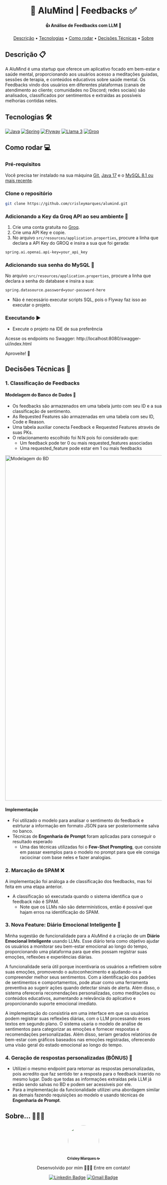 <h1 align="center"> 
	🧘 AluMind | Feedbacks ✅
</h1>

<h4 align="center"> 
	👍 Análise de Feedbacks com LLM 🤖
</h4>

<p align="center">
 <a href="#descricao">Descrição</a> •
 <a href="#tecnologias">Tecnologias</a> •
 <a href="#como-rodar">Como rodar</a> • 
 <a href="#decisoes">Decisões Técnicas</a> • 
 <a href="#sobre">Sobre</a>
</p>

## <a id="descricao"></a>Descrição 📋
A AluMind é uma startup que oferece um aplicativo focado em bem-estar e saúde mental, proporcionando aos usuários acesso a meditações guiadas, sessões de terapia, e conteúdos educativos sobre saúde mental. 
Os Feedbacks vindo dos usuários em diferentes plataformas (canais de atendimento ao cliente; comunidades no Discord; redes sociais) são analisados, classificados por sentimentos e extraídas as possíveis melhorias contidas neles.

## <a id="tecnologias"></a>Tecnologias 🛠
[![Java](https://img.shields.io/badge/java-%23ED8B00.svg?style=for-the-badge&logo=openjdk&logoColor=white)](https://www.java.com/pt-BR/)
[![Spring](https://img.shields.io/badge/spring-%236DB33F.svg?style=for-the-badge&logo=spring&logoColor=white)](https://spring.io)
[![Flyway](https://img.shields.io/badge/flyway-AC2020?style=for-the-badge&logo=flyway&logoColor=white)](https://www.red-gate.com/products/flyway/community/)
[![Llama 3](https://img.shields.io/badge/Llama_3-%230467DF.svg?style=for-the-badge&logo=Meta&logoColor=white)](https://www.llama.com)
[![Groq](https://img.shields.io/badge/groq_api-F54A2A?style=for-the-badge&logo=groq&logoColor=white)](https://groq.com)

## <a id="como-rodar"></a>Como rodar 💻
### Pré-requisitos
Você precisa ter instalado na sua máquina [Git](https://git-scm.com), [Java 17](https://www.java.com/pt-BR/) e o [MySQL 8.1 ou mais recente](https://www.mysql.com).

### Clone o repositório
```bash
git clone https://github.com/crisleymarques/alumind.git
```

### Adicionando a Key da Groq API ao seu ambiente 🔑
1. Crie uma conta gratuita no [Groq](https://groq.com).
2. Crie uma API Key e copie.
3. No arquivo `src/resources/application.properties`, procure a linha que declara a API Key do GROQ e insira a sua que foi gerada:
```bash
spring.ai.openai.api-key=your_api_key
```

### Adicionando sua senha do MySQL 🤫
No arquivo `src/resources/application.properties`, procure a linha que declara a senha do database e insira a sua:
```bash
spring.datasource.password=your-password-here
```
- Não é necessário executar scripts SQL, pois o Flyway faz isso ao executar o projeto.

### Executando ▶️
- Execute o projeto na IDE de sua preferência

Acesse os endpoints no Swagger: http://localhost:8080/swagger-ui/index.html

Aproveite! 🎉

## <a id="decisoes"></a>Decisões Técnicas 📑

### 1. Classificação de Feedbacks 
#### Modelagem do Banco de Dados 🎲
- Os feedbacks são armazenados em uma tabela junto com seu ID e a sua classificação de sentimento.
- As Requested Features são armazenadas em uma tabela com seu ID, Code e Reason.
- Uma tabela auxiliar conecta Feedback e Requested Features através de suas PKs.
- O relacionamento escolhido foi N:N pois foi considerado que:
  - Um feedback pode ter 0 ou mais requested_features associadas
  - Uma requested_feature pode estar em 1 ou mais feedbacks

<img width="1111" alt="Modelagem do BD" src="https://github.com/user-attachments/assets/d4dc46bc-062d-4edf-af3a-79a072d20c77">

#### Implementação
- Foi utilizado o modelo para analisar o sentimento do feedback e estrturar a informação em formato JSON para ser posteriormente salva no banco.
- Técnicas de **Engenharia de Prompt** foram aplicadas para conseguir o resultado esperado
  - Uma das técnicas utilizadas foi o **Few-Shot Prompting**, que consiste em passar exemplos para o modelo no prompt para que ele consiga raciocinar com base neles e fazer analogias.

### 2. Marcação de SPAM ❌
A implementação foi análoga a de classificação dos feedbacks, mas foi feita em uma etapa anterior.
- A classificação só executada quando o sistema identifica que o feedback não é SPAM.
  - Note que os LLMs não são determinísticos, então é possível que hajam erros na identificação do SPAM.

### 3. Nova Feature: Diário Emocional Inteligente 📝
Minha sugestão de funcionalidade para a AluMind é a criação de um **Diário Emocional Inteligente** usando LLMs. 
Esse diário teria como objetivo ajudar os usuários a monitorar seu bem-estar emocional ao longo do tempo, proporcionando uma plataforma para que eles possam registrar suas emoções, reflexões e experiências diárias.

A funcionalidade seria útil porque incentivaria os usuários a refletirem sobre suas emoções, promovendo o autoconhecimento e ajudando-os a compreender melhor seus sentimentos. 
Com a identificação dos padrões de sentimentos e comportamentos, pode atuar como uma ferramenta preventiva ao sugerir ações quando detectar sinais de alerta. 
Além disso, o sistema ofereceria recomendações personalizadas, como meditações ou conteúdos educativos, aumentando a relevância do aplicativo e proporcionando suporte emocional imediato.

A implementação do consistiria em uma interface em que os usuários podem registrar suas reflexões diárias, com o LLM processando esses textos em segundo plano. 
O sistema usaria o modelo de análise de sentimentos para categorizar as emoções e fornecer respostas e recomendações personalizadas. 
Além disso, seriam gerados relatórios de bem-estar com gráficos baseados nas emoções registradas, oferecendo uma visão geral do estado emocional ao longo do tempo.

### 4. Geração de respostas personalizadas (BÔNUS) 📨
- Utilizei o mesmo endpoint para retornar as respostas personalizadas, pois acredito que faz sentido ter a resposta para o feedback inserido no mesmo lugar.
Dado que todas as informações extraídas pela LLM já estão sendo salvas no BD e podem ser acessíveis por ele.
- Para a implementação da funcionalidade utilizei uma abordagem similar as demais fazendo requisições ao modelo e usando técnicas de **Engenharia de Prompt**.



## <a id="sobre"></a>Sobre... 👩🏻‍💻

<div align="center">

<a href="https://github.com/crisleymarques">
 <img style="border-radius: 50%" src="https://avatars.githubusercontent.com/u/44072771?v=4" width="100px;" alt="">
 <br>
 <sub><b>Crisley Marques ✨</b></sub></a> 
 <br>
 
 Desenvolvido por mim 👩🏻‍💻 Entre em contato!
 
[![Linkedin Badge](https://img.shields.io/badge/-Crisley_Marques-blue?style=flat-square&logo=Linkedin&logoColor=white&link=https://www.linkedin.com/in/crisley-marques/)](https://www.linkedin.com/in/crisley-marques/)
[![Gmail Badge](https://img.shields.io/badge/-crisleyvmarques@gmail.com-c14438?style=flat-square&logo=Gmail&logoColor=white&link=mailto:crisleyvmarques@gmail.com)](mailto:crisleyvmarques@gmail.com)

</div>
